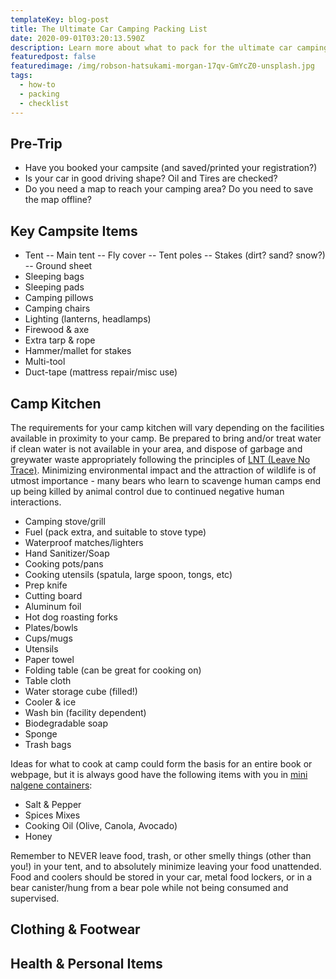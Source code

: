 ```yaml
---
templateKey: blog-post
title: The Ultimate Car Camping Packing List
date: 2020-09-01T03:20:13.590Z
description: Learn more about what to pack for the ultimate car camping excursion from our team, complete with checklist
featuredpost: false
featuredimage: /img/robson-hatsukami-morgan-17qv-GmYcZ0-unsplash.jpg
tags:
  - how-to
  - packing
  - checklist
---
```


## Pre-Trip

- Have you booked your campsite (and saved/printed your registration?)
- Is your car in good driving shape? Oil and Tires are checked?
- Do you need a map to reach your camping area? Do you need to save the map offline?

## Key Campsite Items

- Tent
  -- Main tent
  -- Fly cover
  -- Tent poles
  -- Stakes (dirt? sand? snow?)
  -- Ground sheet
- Sleeping bags
- Sleeping pads
- Camping pillows
- Camping chairs
- Lighting (lanterns, headlamps)
- Firewood & axe
- Extra tarp & rope
- Hammer/mallet for stakes
- Multi-tool
- Duct-tape (mattress repair/misc use)

## Camp Kitchen

The requirements for your camp kitchen will vary depending on the facilities available in proximity to your camp. Be prepared to bring and/or treat water if clean water is not available in your area, and dispose of garbage and greywater waste appropriately following the principles of [LNT (Leave No Trace)](https://www.leavenotrace.ca/). Minimizing environmental impact and the attraction of wildlife is of utmost importance - many bears who learn to scavenge human camps end up being killed by animal control due to continued negative human interactions.

- Camping stove/grill
- Fuel (pack extra, and suitable to stove type)
- Waterproof matches/lighters
- Hand Sanitizer/Soap
- Cooking pots/pans
- Cooking utensils (spatula, large spoon, tongs, etc)
- Prep knife
- Cutting board
- Aluminum foil
- Hot dog roasting forks
- Plates/bowls
- Cups/mugs
- Utensils
- Paper towel
- Folding table (can be great for cooking on)
- Table cloth
- Water storage cube (filled!)
- Cooler & ice
- Wash bin (facility dependent)
- Biodegradable soap
- Sponge
- Trash bags

Ideas for what to cook at camp could form the basis for an entire book or webpage, but it is always good have the following items with you in [mini nalgene containers](https://www.mec.ca/en/product/4005-479/Small-Travel-Kit):

- Salt & Pepper
- Spices Mixes
- Cooking Oil (Olive, Canola, Avocado)
- Honey

Remember to NEVER leave food, trash, or other smelly things (other than you!) in your tent, and to absolutely minimize leaving your food unattended. Food and coolers should be stored in your car, metal food lockers, or in a bear canister/hung from a bear pole while not being consumed and supervised.

## Clothing & Footwear

## Health & Personal Items
